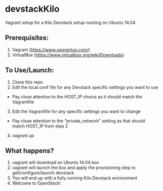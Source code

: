 # devstackKilo
Vagrant setup for a Kilo Devstack setup running on Ubuntu 14.04

## Prerequisites:
1. Vagrant  (https://www.vagrantup.com/)
2. VirtualBox (https://www.virtualbox.org/wiki/Downloads)

## To Use/Launch:
1. Clone this repo
2. Edit the local.conf file for any Devstack specific settings you want to use 
  - Pay close attention to the HOST_IP choice as it should match the Vagrantfile
3. Edit the Vagrantfile for any specific settings you want to change
  - Pay close attention to the "private_network" setting as that should match HOST_IP from step 2
4. vagrant up

## What happens?
1. vagrant will download an Ubuntu 14.04 box
2. vagrant will launch the box and apply the provisioning step to get/configure/launch devstack
3. You will end up with a fully running Kilo Devstack environment
4. Welcome to OpenStack!



